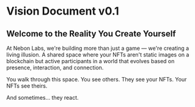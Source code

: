 # Vision Document v0.1

## Welcome to the Reality You Create Yourself

At Nebon Labs, we're building more than just a game — we're creating a living illusion. A shared space where your NFTs aren't static images on a blockchain but active participants in a world that evolves based on presence, interaction, and connection.

You walk through this space. You see others. They see your NFTs. Your NFTs see theirs.

And sometimes... they react.
